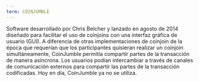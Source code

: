 ```yaml
---
term: COINJUMBLE
---
```


Software desarrollado por Chris Belcher y lanzado en agosto de 2014 diseñado para facilitar el uso de coinjoins con una interfaz gráfica de usuario (GUI). A diferencia de otras implementaciones de coinjoin de la época que requerían que los participantes quisieran realizar un coinjoin simultáneamente, CoinJumble permitía compartir partes de la transacción de manera asíncrona. Los usuarios podían intercambiar a través de canales de comunicación externos para compartir las partes de la transacción codificadas. Hoy en día, CoinJumble ya no se utiliza.
